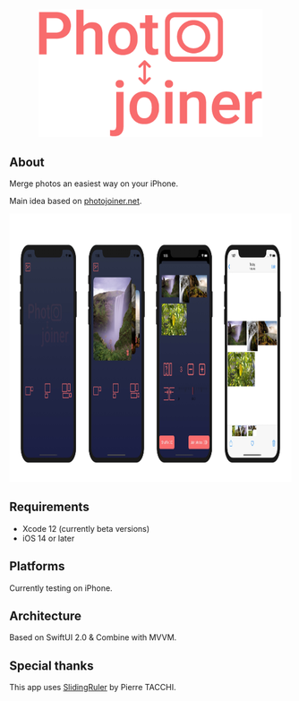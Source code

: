 <div align="center">
    <img src="https://github.com/c-villain/PhotoJoiner/blob/master/.assets/logo.png" width="400pt">
</div>

## About

Merge photos an easiest way on your iPhone.

Main idea based on [photojoiner.net](https://old.photojoiner.net).

<p align="center">
<img src="https://github.com/c-villain/PhotoJoiner/blob/master/.assets/fullscreen.jpg" alt="PhotoJoiner Screenshots" height="480">
</p>

## Requirements

- Xcode 12 (currently beta versions)
- iOS 14 or later

## Platforms

Currently testing on iPhone.

## Architecture

Based on SwiftUI 2.0 & Combine with MVVM. 

## Special thanks

This app uses [SlidingRuler](https://github.com/Pyroh/SlidingRuler) by Pierre TACCHI.
